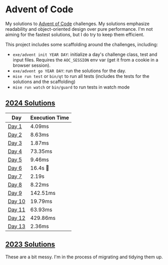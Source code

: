 # Advent of Code

My solutions to [Advent of Code](https://adventofcode.com/) challenges. My solutions emphasize readability and object-oriented design over pure performance. I'm not aiming for the fastest solutions, but I do try to keep them efficient.

This project includes some scaffolding around the challenges, including:
- `exe/advent init YEAR DAY`: initialize a day's challenge class, test and input files. Requires the `AOC_SESSION` env var (get it from a cookie in a browser session).
- `exe/advent go YEAR DAY`: run the solutions for the day.
- `mise run test` or `bin/qt` to run all tests (includes the tests for the solutions and the scaffolding)
- `mise run watch` or `bin/guard` to run tests in watch mode

## [2024 Solutions](lib/advent/year2024)

| Day                                    | Execution Time       |
|----------------------------------------|----------------------|
| [Day 1](lib/advent/year2024/day01.rb)  |   4.09ms             |
| [Day 2](lib/advent/year2024/day02.rb)  |   8.63ms             |
| [Day 3](lib/advent/year2024/day03.rb)  |   1.87ms             |
| [Day 4](lib/advent/year2024/day04.rb)  |  73.35ms             |
| [Day 5](lib/advent/year2024/day05.rb)  |   9.46ms             |
| [Day 6](lib/advent/year2024/day06.rb)  |    16.4s :grimacing: |
| [Day 7](lib/advent/year2024/day07.rb)  |    2.19s             |
| [Day 8](lib/advent/year2024/day08.rb)  |   8.22ms             |
| [Day 9](lib/advent/year2024/day09.rb)  | 142.51ms             |
| [Day 10](lib/advent/year2024/day10.rb) |  19.79ms             |
| [Day 11](lib/advent/year2024/day11.rb) |  63.93ms             |
| [Day 12](lib/advent/year2024/day12.rb) | 429.86ms             |
| [Day 13](lib/advent/year2024/day13.rb) |   2.36ms             |

## [2023 Solutions](lib/advent/year2023_archive)

These are a bit messy. I'm in the process of migrating and tidying them up.


